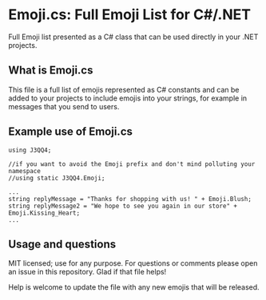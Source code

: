 # Emoji.cs: Full Emoji List for C#/.NET
Full Emoji list presented as a C# class that can be used directly in your .NET projects.

## What is Emoji.cs

This file is a full list of emojis represented as C# constants and can be added to your projects to include emojis into your strings, for example in messages that you send to users. 

## Example use of Emoji.cs

    using J3QQ4;
    
    //if you want to avoid the Emoji prefix and don't mind polluting your namespace
    //using static J3QQ4.Emoji; 
    
    ...
    string replyMessage = "Thanks for shopping with us! " + Emoji.Blush;
    string replyMessage2 = "We hope to see you again in our store" + Emoji.Kissing_Heart;
    ...
    
## Usage and questions

MIT licensed; use for any purpose. For questions or comments please open an issue in this repository. Glad if that file helps!

Help is welcome to update the file with any new emojis that will be released.
